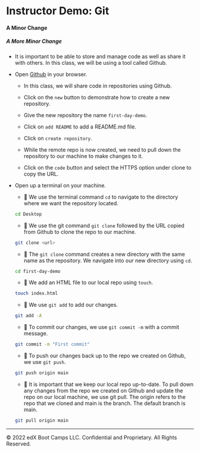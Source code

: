 #  Instructor Demo: Git
#### A Minor Change
##### A More Minor Change
* It is important to be able to store and manage code as well as share it with others. In this class, we will be using a tool called Github.

* Open [Github](https://github.com/) in your browser.

  * In this class, we will share code in repositories using Github.

  * Click on the `new` button to demonstrate how to create a new repository.

  * Give the new repository the name `first-day-demo`.

  * Click on `add README` to add a README.md file.

  * Click on `create repository`.

  * While the remote repo is now created, we need to pull down the repository to our machine to make changes to it.

  * Click on the `code` button and select the HTTPS option under clone to copy the URL.

* Open up a terminal on your machine.

  * 🔑 We use the terminal command `cd` to navigate to the directory where we want the repository located.

  ```bash
  cd Desktop
  ```

  * 🔑 We use the git command `git clone` followed by the URL copied from Github to clone the repo to our machine.

  ```bash
  git clone <url>
  ```

  * 🔑 The `git clone` command creates a new directory with the same name as the repository. We navigate into our new directory using `cd`.

  ```bash
  cd first-day-demo
  ```

  * 🔑 We add an HTML file to our local repo using `touch`.

  ```bash
  touch index.html
  ```

  * 🔑 We use `git add` to add our changes.

  ```bash
  git add -A
  ```

  * 🔑 To commit our changes, we use `git commit -m` with a commit message.

  ```bash
  git commit -m "First commit"
  ```

  * 🔑 To push our changes back up to the repo we created on Github, we use `git push`.

  ```bash
  git push origin main
  ```

  * 🔑 It is important that we keep our local repo up-to-date. To pull down any changes from the repo we created on Github and update the repo on our local machine, we use git pull. The origin refers to the repo that we cloned and main is the branch. The default branch is main.

  ```bash
  git pull origin main
  ```

---
© 2022 edX Boot Camps LLC. Confidential and Proprietary. All Rights Reserved.
